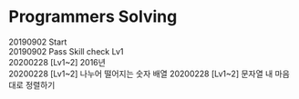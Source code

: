 # Programmers Solving

20190902 Start  
20190902 Pass Skill check Lv1  
20200228 [Lv1~2] 2016년  
20200228 [Lv1~2] 나누어 떨어지는 숫자 배열
20200228 [Lv1~2] 문자열 내 마음대로 정렬하기

